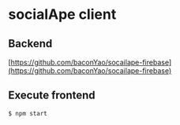 # socialApe client

## Backend

[https://github.com/baconYao/socailape-firebase](https://github.com/baconYao/socailape-firebase)

## Execute frontend

```bash
$ npm start
```